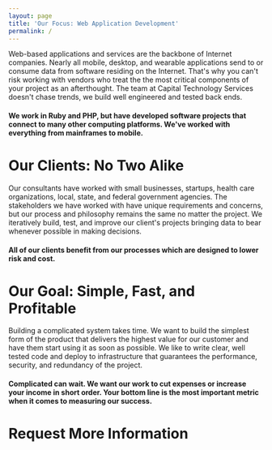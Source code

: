 ```yaml
---
layout: page
title: 'Our Focus: Web Application Development'
permalink: /
---
```


Web-based applications and services are the backbone of Internet companies.
Nearly all mobile, desktop, and wearable applications send to or consume data
from software residing on the Internet. That's why you can't risk working with
vendors who treat the the most critical components of your project as an
afterthought. The team at Capital Technology Services doesn't chase trends, we
build well engineered and tested back ends.

<h4>
  We work in Ruby and PHP, but have developed software projects that connect to
  many other computing platforms. We've worked with everything from mainframes
  to mobile.
</h4>

Our Clients: No Two Alike
=========================

Our consultants have worked with small businesses, startups, health care
organizations, local, state, and federal government agencies. The
stakeholders we have worked with have unique requirements and concerns, but our
process and philosophy remains the same no matter the project. We iteratively
build, test, and improve our client's projects bringing data to bear whenever
possible in making decisions.

<h4>
  All of our clients benefit from our processes which are designed to lower risk
  and cost.
</h4>

Our Goal: Simple, Fast, and Profitable
======================================

Building a complicated system takes time. We want to build the simplest form of
the product that delivers the highest value for our customer and have them start
using it as soon as possible. We like to write clear, well tested code and
deploy to infrastructure that guarantees the performance, security, and
redundancy of the project.

<h4>
  Complicated can wait. We want our work to cut expenses or increase your
  income in short order. Your bottom line is the most important metric when it
  comes to measuring our success.
</h4>

<h1 class="text-center">Request More Information</h1>

<div class="row">
  <div class="two columns">&nbsp;</div>
  <div class="eight columns">
    <div class="sendgrid-subscription-widget" data-token="qmvriyXu89fpr5BIfBE6JFO4SotD7JmxbTchCw51dDP0%2Bv5hMrMACWXA0MOFRAVB"></div>
    <script>!function(d,s,id){var js,fjs=d.getElementsByTagName(s)[0],p=/^http:/.test(d.location)?"http":"https";if(!d.getElementById(id)){js=d.createElement(s);js.id=id;js.src=p+"://s3.amazonaws.com/subscription-cdn/0.2/widget.min.js";fjs.parentNode.insertBefore(js,fjs);}}(document, "script", "sendgrid-subscription-widget-js");</script>
  </div>
  <div class="two columns">&nbsp;</div>
</div>

